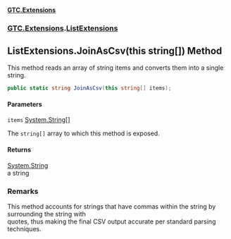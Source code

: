 #### [GTC.Extensions](GTC.Extensions.md 'GTC.Extensions')
### [GTC.Extensions](GTC.Extensions.md#GTC.Extensions 'GTC.Extensions').[ListExtensions](GTC.Extensions.md#GTC.Extensions.ListExtensions 'GTC.Extensions.ListExtensions')

## ListExtensions.JoinAsCsv(this string[]) Method

This method reads an array of string items and converts them into a single string.

```csharp
public static string JoinAsCsv(this string[] items);
```
#### Parameters

<a name='GTC.Extensions.ListExtensions.JoinAsCsv(thisstring[]).items'></a>

`items` [System.String](https://docs.microsoft.com/en-us/dotnet/api/System.String 'System.String')[[]](https://docs.microsoft.com/en-us/dotnet/api/System.Array 'System.Array')

The `string[]` array to which this method is exposed.

#### Returns
[System.String](https://docs.microsoft.com/en-us/dotnet/api/System.String 'System.String')  
a string

### Remarks
This method accounts for strings that have commas within the string by surrounding the string with  
quotes, thus making the final CSV output accurate per standard parsing techniques.